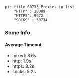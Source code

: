 
```mermaid
pie title 60733 Proxies in list
    "HTTP" : 28089
    "HTTPS": 9972
    "SOCKS" : 30734
```

### Some Info
#### Average Timeout

- mixed: 3.6s
- http: 1.9s
- https: 8.2s
- socks: 5.2s